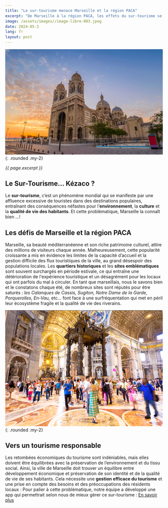 ```yaml
---
title: "Le sur-tourisme menace Marseille et la région PACA"
excerpt: "De Marseille à la région PACA, les effets du sur-tourisme se font ressentir, mettant en lumière les défis cruciaux auxquels ces destinations sont confrontées. Alors que des flots de visiteurs sont attendus cette année pour découvrir les charmes de la Méditerranée et assister aux Jeux Olympiques de Voiles 2024, les autorités locales et les habitants doivent composer avec les conséquences parfois néfastes de cette popularité croissante."
image: /assets/images//image-libre-003.jpeg
date: 2024-05-3 
lang: fr
layout: post
---
```


![Le Sur-Tourisme menace Marseille et la région PACA](/assets/images/image-libre-003.jpeg){: .rounded .my-2}

_{{ page.excerpt }}_

## Le Sur-Tourisme… Kézaco ? 
Le **sur-tourisme**, c’est un phénomène mondial qui se manifeste par une affluence excessive de touristes dans des destinations populaires, entraînant des conséquences néfastes pour l’**environnement**, la **culture** et la **qualité de vie des habitants**. Et cette problématique, Marseille la connaît bien …! 

## Les défis de Marseille et la région PACA
Marseille, sa beauté méditerranéenne et son riche patrimoine culturel, attire des millions de visiteurs chaque année. Malheureusement, cette popularité croissante a mis en évidence les limites de la capacité d’accueil et la gestion difficile des flux touristiques de la ville, au grand désespoir des populations locales.
Les **quartiers historiques** et les **sites emblématiques** sont souvent surchargés en période estivale, ce qui entraîne une détérioration de l'expérience touristique et un désagrément pour les locaux qui ont parfois du mal à circuler. 
En tant que marseillais, nous le savons bien et le constatons chaque été, de nombreux sites sont réputés pour être saturés : *les Calanques de Cassis, Sugiton, Notre Dame de la Garde, Porquerolles, En-Vau,* etc… font face à une surfréquentation qui met en péril leur écosystème fragile et la qualité de vie des riverains.

![Site emblématique surchargé de touristes du monde entier](/assets/images/image-libre-002.jpeg){: .rounded .my-2}

## Vers un tourisme responsable
Les retombées économiques du tourisme sont indéniables, mais elles doivent être équilibrées avec la préservation de l’environnement et du tissu social. 
Ainsi, la ville de Marseille doit trouver un équilibre entre développement économique et préservation de son identité et de la qualité de vie de ses habitants. Cela nécessite une **gestion efficace du tourisme** et une prise en compte des besoins et des préoccupations des résidents locaux : Pour palier à cette problématique, notre équipe a développé une app qui permettrait selon nous de mieux gérer ce sur-tourisme : [En savoir plus](https://www.https://www.truetourism.fr/store/)


